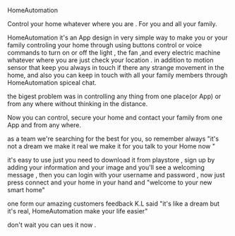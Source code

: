 HomeAutomation

Control your home whatever where you are . 
For you and all your family.

HomeAutomation it's an App design in very simple way to make you or your family controling your home through
using buttons control or voice commands to turn on or off the light , the fan ,and every electric machine 
whatever where you are just check your location .
in addition to motion sensor that keep you always in touch if there any strange movement in the home, and also you can
keep in touch with all your family members through HomeAutomation spiceal chat. 

the bigest problem was in controlling any thing from one place(or App) or from any where without thinking in the distance.

Now you can control, secure your home and contact your family from one App and from any where.

as a team we're searching for the best for you, so remember always 
"it's not a dream we make it real we make it for you talk to your Home now " 

it's easy to use just you need to download it from playstore , sign up by adding your information and your image and you'll see 
a welcoming message , then you can login with your username and password , now just press connect and your home in your hand
and "welcome to your new smart home" 

one form our amazing customers feedback K.L said "it's like a dream but it's real, HomeAutomation make your life easier"

don't wait you can ues it now .
